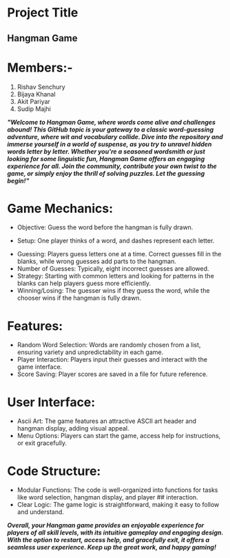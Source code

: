 # Project Title
## Hangman Game

# Members:- 
1) Rishav Senchury
2) Bijaya Khanal
3) Akit Pariyar
4) Sudip Majhi 



***"Welcome to Hangman Game, where words come alive and challenges abound! This GitHub topic is your gateway to a classic word-guessing adventure, where wit and vocabulary collide. Dive into the repository and immerse yourself in a world of suspense, as you try to unravel hidden words letter by letter. Whether you're a seasoned wordsmith or just looking for some linguistic fun, Hangman Game offers an engaging experience for all. Join the community, contribute your own twist to the game, or simply enjoy the thrill of solving puzzles. Let the guessing begin!"***






# Game Mechanics:
- Objective: Guess the word before the hangman is fully drawn.
* Setup: One player thinks of a word, and dashes represent each letter.
+ Guessing: Players guess letters one at a time. Correct guesses fill in the blanks, while wrong guesses add parts to the hangman.
+ Number of Guesses: Typically, eight incorrect guesses are allowed.
+ Strategy: Starting with common letters and looking for patterns in the blanks can help players guess more efficiently.
+ Winning/Losing: The guesser wins if they guess the word, while the chooser wins if the hangman is fully drawn.

  

# Features:
+ Random Word Selection: Words are randomly chosen from a list, ensuring variety and unpredictability in each game.
+ Player Interaction: Players input their guesses and interact with the game interface.
+ Score Saving: Player scores are saved in a file for future reference.

  

# User Interface:
+ Ascii Art: The game features an attractive ASCII art header and hangman display, adding visual appeal.
+ Menu Options: Players can start the game, access help for instructions, or exit gracefully.

  

# Code Structure:
+ Modular Functions: The code is well-organized into functions for tasks like word selection, hangman display, and player ## interaction.
+ Clear Logic: The game logic is straightforward, making it easy to follow and understand.

  

***Overall, your Hangman game provides an enjoyable experience for players of all skill levels, with its intuitive gameplay and engaging design. With the option to restart, access help, and gracefully exit, it offers a seamless user experience. Keep up the great work, and happy gaming!***









